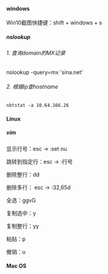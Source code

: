 #### windows

Win10截图快捷键：shift + windows + s

##### nslookup

###### 1. 查询domain的MX记录

nslookup -query=mx 'sina.net'

###### 2. 根据ip查hostname

```
nbtstat -a 10.64.166.26
```



#### Linux

##### vim

显示行号：esc -> :set nu

跳转到指定行：esc -> :行号

删除整行：dd

删除多行： esc -> :32,65d

全选：ggvG

复制选中：y

复制整行：yy

粘贴：p

撤销：u



#### Mac OS



